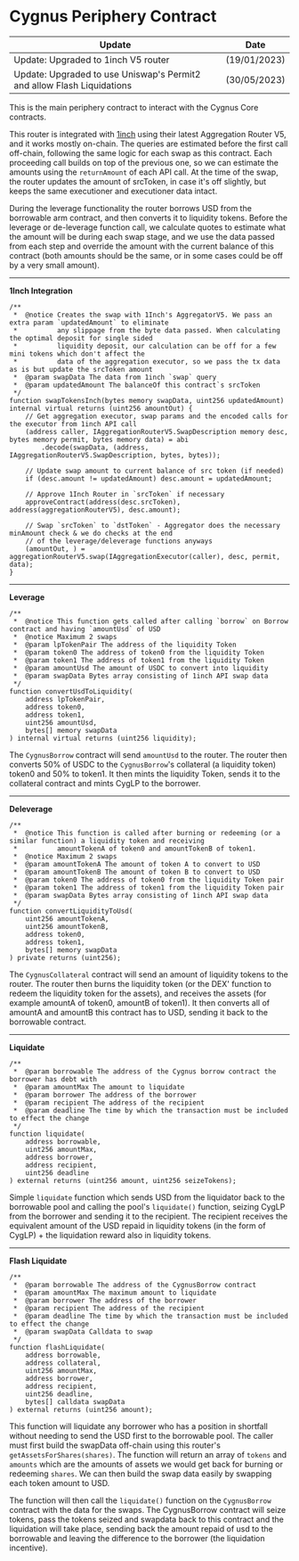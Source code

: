 # **Cygnus Periphery Contract**


| Update                             | Date |
|-|-|
|Update: Upgraded to 1inch V5 router | (19/01/2023) |
|Update: Upgraded to use Uniswap's Permit2 and allow Flash Liquidations | (30/05/2023)|

This is the main periphery contract to interact with the Cygnus Core contracts.

This router is integrated with <a href="https://1inch.io">1inch</a> using their latest Aggregation Router V5, and it works mostly
on-chain. The queries are estimated before the first call off-chain, following the same logic for each swap as this
contract. Each proceeding call builds on top of the previous one, so we can estimate the amounts using the `returnAmount` of each API call. At the time of the swap, the router updates the amount of srcToken, in case it's off slightly, but keeps the same executioner and executioner data intact.

During the leverage functionality the router borrows USD from the borrowable arm contract, and then
converts it to liquidity tokens. Before the leverage or de-leverage function call,
we calculate quotes to estimate what the amount will be during each swap stage, and we use the data
passed from each step and override the amount with the current balance of this contract (both amounts
should be the same, or in some cases could be off by a very small amount).

 <hr/>

**1Inch Integration**

```solidity
/**
 *  @notice Creates the swap with 1Inch's AggregatorV5. We pass an extra param `updatedAmount` to eliminate
 *          any slippage from the byte data passed. When calculating the optimal deposit for single sided
 *          liquidity deposit, our calculation can be off for a few mini tokens which don't affect the
 *          data of the aggregation executor, so we pass the tx data as is but update the srcToken amount
 *  @param swapData The data from 1inch `swap` query
 *  @param updatedAmount The balanceOf this contract`s srcToken
 */
function swapTokensInch(bytes memory swapData, uint256 updatedAmount) internal virtual returns (uint256 amountOut) {
    // Get aggregation executor, swap params and the encoded calls for the executor from 1inch API call
    (address caller, IAggregationRouterV5.SwapDescription memory desc, bytes memory permit, bytes memory data) = abi
        .decode(swapData, (address, IAggregationRouterV5.SwapDescription, bytes, bytes));

    // Update swap amount to current balance of src token (if needed)
    if (desc.amount != updatedAmount) desc.amount = updatedAmount;

    // Approve 1Inch Router in `srcToken` if necessary
    approveContract(address(desc.srcToken), address(aggregationRouterV5), desc.amount);

    // Swap `srcToken` to `dstToken` - Aggregator does the necessary minAmount check & we do checks at the end
    // of the leverage/deleverage functions anyways
    (amountOut, ) = aggregationRouterV5.swap(IAggregationExecutor(caller), desc, permit, data);
}
```

<hr />

**Leverage**

```solidity
/**
 *  @notice This function gets called after calling `borrow` on Borrow contract and having `amountUsd` of USD
 *  @notice Maximum 2 swaps
 *  @param lpTokenPair The address of the liquidity Token
 *  @param token0 The address of token0 from the liquidity Token
 *  @param token1 The address of token1 from the liquidity Token
 *  @param amountUsd The amount of USDC to convert into liquidity
 *  @param swapData Bytes array consisting of 1inch API swap data
 */
function convertUsdToLiquidity(
    address lpTokenPair,
    address token0,
    address token1,
    uint256 amountUsd,
    bytes[] memory swapData
) internal virtual returns (uint256 liquidity);
```

The `CygnusBorrow` contract will send `amountUsd` to the router. The router then converts 50% of USDC to the `CygnusBorrow`'s collateral (a liquidity token) token0 and 50% to token1. It then mints the liquidity Token, sends it to the collateral contract and mints CygLP to the borrower.

<hr/>

**Deleverage**

```solidity
/**
 *  @notice This function is called after burning or redeeming (or a similar function) a liquidity token and receiving
 *          amountTokenA of token0 and amountTokenB of token1.
 *  @notice Maximum 2 swaps
 *  @param amountTokenA The amount of token A to convert to USD
 *  @param amountTokenB The amount of token B to convert to USD
 *  @param token0 The address of token0 from the liquidity Token pair
 *  @param token1 The address of token1 from the liquidity Token pair
 *  @param swapData Bytes array consisting of 1inch API swap data
 */
function convertLiquidityToUsd(
    uint256 amountTokenA,
    uint256 amountTokenB,
    address token0,
    address token1,
    bytes[] memory swapData
) private returns (uint256);
```

The `CygnusCollateral` contract will send an amount of liquidity tokens to the router. The router then burns the liquidity token (or the DEX' function to redeem the liquidity token for the assets), and receives the assets (for example amountA of token0, amountB of token1). It then converts all of amountA and amountB this contract has to USD, sending it back to the borrowable contract.

<hr />

**Liquidate**

```solidity
/**
 *  @param borrowable The address of the Cygnus borrow contract the borrower has debt with
 *  @param amountMax The amount to liquidate
 *  @param borrower The address of the borrower
 *  @param recipient The address of the recipient
 *  @param deadline The time by which the transaction must be included to effect the change
 */
function liquidate(
    address borrowable,
    uint256 amountMax,
    address borrower,
    address recipient,
    uint256 deadline
) external returns (uint256 amount, uint256 seizeTokens);
```

Simple `liquidate` function which sends USD from the liquidator back to the borrowable pool and calling the pool's `liquidate()` function, seizing CygLP from the borrower and sending it to the recipient. The recipient receives the equivalent amount of the USD repaid in liquidity tokens (in the form of CygLP) + the liquidation reward also in liquidity tokens.

<hr />

**Flash Liquidate**

```solidity
/**
 *  @param borrowable The address of the CygnusBorrow contract
 *  @param amountMax The maximum amount to liquidate
 *  @param borrower The address of the borrower
 *  @param recipient The address of the recipient
 *  @param deadline The time by which the transaction must be included to effect the change
 *  @param swapData Calldata to swap
 */
function flashLiquidate(
    address borrowable,
    address collateral,
    uint256 amountMax,
    address borrower,
    address recipient,
    uint256 deadline,
    bytes[] calldata swapData
) external returns (uint256 amount);
```

This function will liquidate any borrower who has a position in shortfall without needing to send the USD first to the borrowable pool. The caller must first build the swapData off-chain using this router's `getAssetsForShares(shares)`. The function will return an array of `tokens` and `amounts` which are the amounts of assets we would get back for burning or redeeming `shares`. We can then build the swap data easily by swapping each token amount to USD.

The function will then call the `liquidate()` function on the `CygnusBorrow` contract with the data for the swaps. The CygnusBorrow contract will seize tokens, pass the tokens seized and swapdata back to this contract and the liquidation will take place, sending back the amount repaid of usd to the borrowable and leaving the difference to the borrower (the liquidation incentive).
